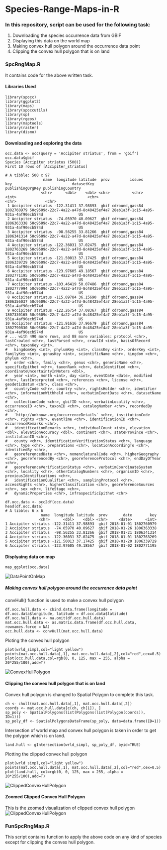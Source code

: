 # Species-Range-Maps-in-R

### In this repository, script can be used for the following task:
1. Downloading the species occurrence data from GBIF 
2. Displaying this data on the world map
3. Making convex hull polygon around the occurrence data point 
4. Clipping the convex hull polygon that is on land

### SpcRngMap.R
It contains code for the above written task.

#### Libraries Used
```library(rgbif)
library(spocc)
library(ggplot2)
library(maps)
library(spoccutils)
library(sp)
library(rgeos)
library(maptools)
library(raster)
library(dismo)
```

#### Downloading and exploring the data 
```
occ.data <- occ(query = 'Accipiter striatus', from = 'gbif')
occ.data$gbif						
Species [Accipiter striatus (500)] 
First 10 rows of [Accipiter_striatus]

# A tibble: 500 x 97
                 name  longitude latitude  prov         issues        key                           datasetKey                     publishingOrgKey publishingCountry
                <chr>      <dbl>    <dbl> <chr>          <chr>      <int>                                <chr>                                <chr>             <chr>
 1 Accipiter striatus -122.31411 37.98893  gbif cdround,gass84 1802760979 50c9509d-22c7-4a22-a47d-8c48425ef4a7 28eb1a3f-1c15-4a95-931a-4af90ecb574d                US
 2 Accipiter striatus  -74.05970 40.09627  gbif cdround,gass84 1806363338 50c9509d-22c7-4a22-a47d-8c48425ef4a7 28eb1a3f-1c15-4a95-931a-4af90ecb574d                US
 3 Accipiter striatus  -98.56255 33.81266  gbif cdround,gass84 1806341314 50c9509d-22c7-4a22-a47d-8c48425ef4a7 28eb1a3f-1c15-4a95-931a-4af90ecb574d                US
 4 Accipiter striatus -122.36031 37.02475  gbif cdround,gass84 1802763269 50c9509d-22c7-4a22-a47d-8c48425ef4a7 28eb1a3f-1c15-4a95-931a-4af90ecb574d                US
 5 Accipiter striatus -121.50013 37.17425  gbif cdround,gass84 1806339729 50c9509d-22c7-4a22-a47d-8c48425ef4a7 28eb1a3f-1c15-4a95-931a-4af90ecb574d                US
 6 Accipiter striatus -123.97605 49.18567  gbif cdround,gass84 1802771195 50c9509d-22c7-4a22-a47d-8c48425ef4a7 28eb1a3f-1c15-4a95-931a-4af90ecb574d                US
 7 Accipiter striatus -103.46419 50.07486  gbif cdround,gass84 1802777994 50c9509d-22c7-4a22-a47d-8c48425ef4a7 28eb1a3f-1c15-4a95-931a-4af90ecb574d                US
 8 Accipiter striatus -115.09784 36.15690  gbif cdround,gass84 1806356037 50c9509d-22c7-4a22-a47d-8c48425ef4a7 28eb1a3f-1c15-4a95-931a-4af90ecb574d                US
 9 Accipiter striatus -122.26754 37.08367  gbif cdround,gass84 1807330165 50c9509d-22c7-4a22-a47d-8c48425ef4a7 28eb1a3f-1c15-4a95-931a-4af90ecb574d                US
10 Accipiter striatus -121.91616 37.96679  gbif cdround,gass84 1802790830 50c9509d-22c7-4a22-a47d-8c48425ef4a7 28eb1a3f-1c15-4a95-931a-4af90ecb574d                US
# ... with 490 more rows, and 88 more variables: protocol <chr>, lastCrawled <chr>, lastParsed <chr>, crawlId <int>, basisOfRecord <chr>, taxonKey <int>,
#   kingdomKey <int>, phylumKey <int>, classKey <int>, orderKey <int>, familyKey <int>, genusKey <int>, scientificName <chr>, kingdom <chr>, phylum <chr>,
#   order <chr>, family <chr>, genus <chr>, genericName <chr>, specificEpithet <chr>, taxonRank <chr>, dateIdentified <chr>, coordinateUncertaintyInMeters <dbl>,
#   year <int>, month <int>, day <int>, eventDate <date>, modified <chr>, lastInterpreted <chr>, references <chr>, license <chr>, geodeticDatum <chr>, class <chr>,
#   countryCode <chr>, country <chr>, rightsHolder <chr>, identifier <chr>, informationWithheld <chr>, verbatimEventDate <chr>, datasetName <chr>,
#   collectionCode <chr>, gbifID <chr>, verbatimLocality <chr>, occurrenceID <chr>, taxonID <chr>, catalogNumber <chr>, recordedBy <chr>,
#   `http://unknown.org/occurrenceDetails` <chr>, institutionCode <chr>, rights <chr>, eventTime <chr>, identificationID <chr>, occurrenceRemarks <chr>,
#   identificationRemarks <chr>, individualCount <int>, elevation <dbl>, elevationAccuracy <dbl>, continent <chr>, stateProvince <chr>, institutionID <chr>,
#   county <chr>, identificationVerificationStatus <chr>, language <chr>, type <chr>, preparations <chr>, locationAccordingTo <chr>, identifiedBy <chr>,
#   georeferencedDate <chr>, nomenclaturalCode <chr>, higherGeography <chr>, georeferencedBy <chr>, georeferenceProtocol <chr>, endDayOfYear <chr>,
#   georeferenceVerificationStatus <chr>, verbatimCoordinateSystem <chr>, locality <chr>, otherCatalogNumbers <chr>, organismID <chr>, previousIdentifications <chr>,
#   identificationQualifier <chr>, samplingProtocol <chr>, accessRights <chr>, higherClassification <chr>, georeferenceSources <chr>, sex <chr>, lifeStage <chr>,
#   dynamicProperties <chr>, infraspecificEpithet <chr>

```
```
df.occ.data <- occ2df(occ.data)			
head(df.occ.data)							
# A tibble: 6 x 6
                name  longitude latitude  prov       date        key
               <chr>      <dbl>    <dbl> <chr>     <date>      <int>
1 Accipiter striatus -122.31411 37.98893  gbif 2018-01-01 1802760979
2 Accipiter striatus  -74.05970 40.09627  gbif 2018-01-26 1806363338
3 Accipiter striatus  -98.56255 33.81266  gbif 2018-01-21 1806341314
4 Accipiter striatus -122.36031 37.02475  gbif 2018-01-01 1802763269
5 Accipiter striatus -121.50013 37.17425  gbif 2018-01-20 1806339729
6 Accipiter striatus -123.97605 49.18567  gbif 2018-01-02 1802771195
```

#### Displyaing data on map
```
map_ggplot(occ.data)
```
![DataPointOnMap](https://github.com/Neetu111/Species-Range-Maps-in-R/blob/master/DataPointOnMap.png)

##### Making convex hull polygon around the occurrence data point
convHull() function is used to make a convex hull polygon
```
df.occ.hull.data <- cbind.data.frame(longitude = df.occ.data$longitude, latitude = df.occ.data$latitude)
df.occ.hull.data <- na.omit(df.occ.hull.data)	
mat.occ.hull.data <- as.matrix.data.frame(df.occ.hull.data, rownames.force = NA)
occ.hull.data <- convHull(mat.occ.hull.data)
```
Ploting the convex hull polygon
```
plot(wrld_simpl,col="light yellow")				
points(mat.occ.hull.data[,1], mat.occ.hull.data[,2],col="red",cex=0.5)				
plot(occ.hull.data,col=rgb(0, 0, 125, max = 255, alpha = 20*255/100),add=T)	
```
![ConvexHullPolygon](https://github.com/Neetu111/Species-Range-Maps-in-R/blob/master/ConvexHullPolygon.png)

#### Clipping the convex hull polygon that is on land
Convex hull polygon is changed to Spatial Polygon to complete this task.
```
ch <- chull(mat.occ.hull.data[,1], mat.occ.hull.data[,2])
coords <- mat.occ.hull.data[c(ch, ch[1]), ]
sp_poly <- SpatialPolygons(list(Polygons(list(Polygon(coords)), ID=1)))
sp_poly_df <- SpatialPolygonsDataFrame(sp_poly, data=data.frame(ID=1))
```
Intersection of world map and convex hull polygon is taken in order to get the polygon which is on land.
```
land.hull <- gIntersection(wrld_simpl, sp_poly_df, byid=TRUE)
```

Plotting the clipped convex hull polygon
```
plot(wrld_simpl,col="light yellow")
points(mat.occ.hull.data[,1], mat.occ.hull.data[,2],col="red",cex=0.5)
plot(land.hull, col=rgb(0, 0, 125, max = 255, alpha = 20*255/100),add=T)
```
![ClippedConvexHullPolygon](https://github.com/Neetu111/Species-Range-Maps-in-R/blob/master/ClippedConvexHullPolygon.png)

#### Zoomed Clipped Convex Hull Polygon
This is the zoomed visualization of clipped convex hull polygon
![ClippedConvexHullPolygon](https://github.com/Neetu111/Species-Range-Maps-in-R/blob/master/ZoomedClippedConvexHullPolygon.png)


### FunSpcRngMap.R
This script contains function to apply the above code on any kind of species except for clipping the convex hull polygon. 


